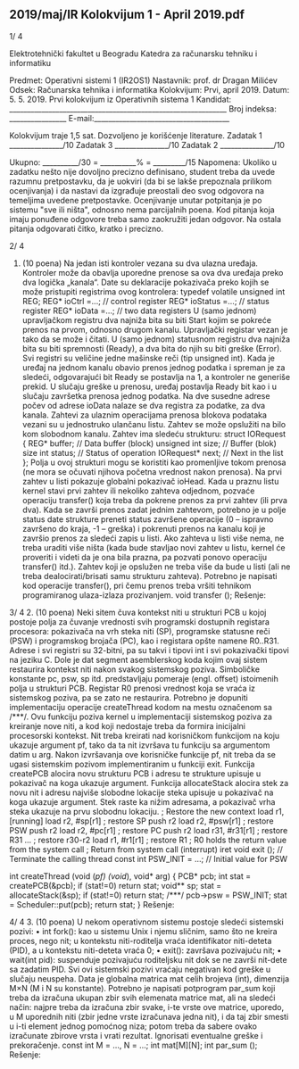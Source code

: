 2019/maj/IR Kolokvijum 1 - April 2019.pdf
--------------------------------------------------------------------------------


1/  4 
 
Elektrotehnički fakultet u Beogradu 
Katedra za računarsku tehniku i informatiku 
 
Predmet: Operativni sistemi 1 (IR2OS1) 
Nastavnik: prof. dr Dragan Milićev 
Odsek: Računarska tehnika i informatika 
Kolokvijum: Prvi, april 2019. 
Datum: 5. 5. 2019. 
Prvi kolokvijum iz Operativnih sistema 1 
Kandidat: _____________________________________________________________ 
Broj indeksa: ________________  E-mail:______________________________________ 
 
Kolokvijum traje 1,5 sat. Dozvoljeno je korišćenje literature. 
Zadatak 1 _______________/10   Zadatak 3 _______________/10 
Zadatak 2 _______________/10    
 
Ukupno: __________/30 = __________% = _________/15 
Napomena: Ukoliko u zadatku nešto nije dovoljno precizno definisano, student treba da 
uvede razumnu pretpostavku, da je uokviri (da bi se lakše prepoznala prilikom ocenjivanja) i 
da  nastavi  da  izgrađuje  preostali  deo  svog  odgovora  na  temeljima  uvedene  pretpostavke. 
Ocenjivanje unutar potpitanja je po sistemu "sve ili ništa", odnosno nema parcijalnih poena. 
Kod pitanja koja imaju ponuđene odgovore treba samo zaokružiti jedan odgovor. Na ostala 
pitanja odgovarati čitko, kratko i precizno. 
 

2/  4 
1. (10 poena) 
Na jedan isti kontroler vezana su dva ulazna uređaja. Kontroler može da obavlja uporedne 
prenose sa ova dva uređaja preko dva logička „kanala“. Date su deklaracije pokazivača preko 
kojih se može pristupiti registrima ovog kontrolera: 
typedef volatile unsigned int REG; 
REG* ioCtrl =...;   // control register 
REG* ioStatus =...; // status register 
REG* ioData =...;   // two data registers 
U (samo jednom) upravljačkom registru dva najniža bita su biti Start kojim se pokreće prenos 
na prvom, odnosno drugom kanalu. Upravljački registar vezan je tako da se može i čitati. U 
(samo jednom) statusnom registru dva najniža bita su biti spremnosti (Ready), a dva bita do 
njih su biti greške (Error). Svi registri su veličine jedne mašinske reči (tip 
unsigned int). 
Kada  je  uređaj  na  jednom  kanalu  obavio  prenos  jednog  podatka  i  spreman  je  za  sledeći, 
odgovarajući bit Ready se postavlja na 1, a kontroler ne generiše prekid. U slučaju greške u 
prenosu, uređaj postavlja Ready bit kao i u slučaju završetka prenosa jednog podatka. Na dve 
susedne adrese počev od adrese 
ioData nalaze se dva registra za podatke, za dva kanala. 
Zahtevi za ulaznim operacijama prenosa blokova podataka vezani su u jednostruko ulančanu 
listu. Zahtev se može opslužiti na bilo kom slobodnom kanalu. Zahtev ima sledeću strukturu: 
struct IORequest { 
  REG* buffer; // Data buffer (block) 
  unsigned int size; // Buffer (blok) size 
  int status; // Status of operation 
  IORequest* next; // Next in the list 
}; 
Polja u ovoj strukturi mogu se koristiti kao promenljive tokom prenosa (ne mora se očuvati 
njihova početna vrednost nakon prenosa). Na prvi zahtev u listi pokazuje globalni pokazivač 
ioHead. Kada u praznu listu kernel stavi prvi zahtev ili nekoliko zahteva odjednom, pozvaće 
operaciju transfer() koja treba da pokrene prenos za prvi zahtev (ili prva dva). Kada se 
završi prenos zadat jednim zahtevom, potrebno je u polje status date strukture preneti status 
završene operacije (0 – ispravno završeno do kraja, -1 – greška) i pokrenuti prenos na kanalu 
koji je završio prenos za sledeći zapis u listi. Ako zahteva u listi više nema, ne treba uraditi 
više ništa (kada bude stavljao novi zahtev u listu, kernel će proveriti i videti da je ona bila 
prazna, pa pozvati ponovo operaciju 
transfer() itd.). Zahtev koji je opslužen ne treba više 
da bude u listi (ali ne treba dealocirati/brisati samu strukturu zahteva). 
Potrebno  je  napisati  kod  operacije transfer(),  pri  čemu  prenos  treba  vršiti  tehnikom 
programiranog ulaza-izlaza prozivanjem. 
void transfer (); 
Rešenje: 

3/  4 
2. (10 poena) 
Neki sitem čuva kontekst niti u strukturi PCB u kojoj postoje polja za čuvanje vrednosti svih 
programski  dostupnih  registara  procesora:  pokazivača  na  vrh  steka  niti  (SP),  programske 
statusne  reči  (PSW)  i  programskog  brojača  (PC),  kao  i  registara  opšte  namene  R0..R31. 
Adrese i svi registri su 32-bitni, pa su takvi i tipovi int i svi pokazivački tipovi na jeziku C. 
Dole  je  dat  segment  asemblerskog  koda  kojim  ovaj  sistem  restaurira  kontekst  niti  nakon 
svakog sistemskog poziva. Simboličke konstante pc, psw, sp itd. predstavljaju pomeraje (engl. 
offset)  istoimenih  polja  u  strukturi  PCB.  Registar  R0  prenosi  vrednost  koja  se  vraća  iz 
sistemskog poziva, pa se zato ne restaurira. 
Potrebno je dopuniti implementaciju operacije 
createThread kodom na mestu označenom sa 
/***/. Ovu funkciju poziva kernel u implementaciji sistemskog poziva za kreiranje nove niti, 
a kod koji nedostaje treba da formira inicijalni procesorski kontekst. Nit treba kreirati nad 
korisničkom funkcijom na koju ukazuje argument 
pf, tako da ta nit izvršava tu funkciju sa 
argumentom datim u arg. Nakon izvršavanja ove korisničke funkcije pf, nit treba da se ugasi 
sistemskim pozivom implementiranim u funkciji exit. 
Funkcija createPCB alocira novu strukturu PCB i adresu te strukture upisuje u pokazivač na 
koga ukazuje argument. Funkcija allocateStack alocira stek za novu nit i adresu najviše 
slobodne lokacije steka upisuje u pokazivač na koga ukazuje argument. Stek raste ka nižim 
adresama, a pokazivač vrha steka ukazuje na prvu slobodnu lokaciju. 
 ; Restore the new context 
load r1, [running] 
load r2, #sp[r1] ; restore SP 
push r2 
load r2, #psw[r1] ; restore PSW 
push r2 
load r2, #pc[r1] ; restore PC 
push r2 
load r31, #r31[r1] ; restore R31 
...                    ; restore r30-r2 
load r1, #r1[r1] ; restore R1 
; R0 holds the return value from the system call 
; Return from system call (interrupt) 
iret 
void exit ();  // Terminate the calling thread 
const int PSW_INIT = ...; // Initial value for PSW 
 
int createThread (void (*pf) (void*), void* arg) { 
  PCB* pcb; 
  int stat = createPCB(&pcb); 
  if (stat!=0) return stat; 
  void** sp; 
  stat = allocateStack(&sp); 
  if (stat!=0) return stat; 
  /***/ 
  pcb->psw = PSW_INIT; 
  stat = Scheduler::put(pcb); 
  return stat; 
} 
Rešenje: 

4/  4 
3. (10 poena) 
U nekom operativnom sistemu postoje sledeći sistemski pozivi: 
• int fork(): kao u sistemu Unix i njemu sličnim, samo što ne kreira proces, nego nit; 
u kontekstu niti-roditelja vraća identifikator niti-deteta (PID), a u kontekstu niti-deteta 
vraća 0; 
• exit(): završava pozivajuću nit; 
• wait(int  pid):  suspenduje  pozivajuću  roditeljsku nit dok se ne završi nit-dete sa 
zadatim PID. 
Svi ovi sistemski pozivi vraćaju negativan kod greške u slučaju neuspeha. 
Data  je  globalna  matrica 
mat celih  brojeva  (int),  dimenzija M×N (M i N su  konstante). 
Potrebno je napisati potprogram par_sum koji treba da izračuna ukupan zbir svih elemenata 
matrice mat, ali na sledeći način: najpre treba da izračuna zbir svake, i-te vrste ove matrice, 
uporedo, u M uporednih niti (zbir jedne vrste izračunava jedna nit), i da taj zbir smesti u i-ti 
element jednog pomoćnog niza; potom treba da sabere ovako izračunate zbirove vrsta i vrati 
rezultat. Ignorisati eventualne greške i prekoračenje. 
const int M = ..., N = ...; 
int mat[M][N]; 
int par_sum (); 
Rešenje: 
 